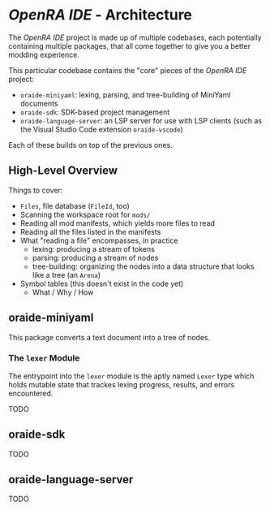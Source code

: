# _OpenRA IDE_ - Architecture

The _OpenRA IDE_ project is made up of multiple codebases, each potentially containing multiple packages, that all come together to give you a better modding experience.

This particular codebase contains the "core" pieces of the _OpenRA IDE_ project:

- `oraide-miniyaml`: lexing, parsing, and tree-building of MiniYaml documents
- `oraide-sdk`: SDK-based project management
- `oraide-language-server`: an LSP server for use with LSP clients (such as the Visual Studio Code extension `oraide-vscode`)

Each of these builds on top of the previous ones.

## High-Level Overview

Things to cover:
- `Files`, file database (`FileId`, too)
- Scanning the workspace root for `mods/`
- Reading all mod manifests, which yields more files to read
- Reading all the files listed in the manifests
- What "reading a file" encompasses, in practice
    - lexing: producing a stream of tokens
    - parsing: producing a stream of nodes
    - tree-building: organizing the nodes into a data structure that looks like a tree (an `Arena`)
- Symbol tables (this doesn't exist in the code yet)
    - What / Why / How

## oraide-miniyaml

This package converts a text document into a tree of nodes.

### The `lexer` Module

The entrypoint into the `lexer` module is the aptly named `Lexer` type which holds mutable state that trackes lexing progress, results, and errors encountered.

TODO

## oraide-sdk

TODO

## oraide-language-server

TODO
